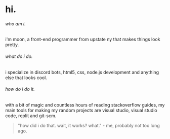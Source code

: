 # hi.

###### who am i.
i'm moon, a front-end programmer from upstate ny that makes things look pretty.

###### what do i do.
i specialize in discord bots, html5, css, node.js development and anything else that looks cool.

###### how do i do it.
with a bit of magic and countless hours of reading stackoverflow guides, my main tools for making my random projects are visual studio, visual studio code, replit and git-scm.


> "how did i do that. wait, it works? what." - me, probably not too long ago.
